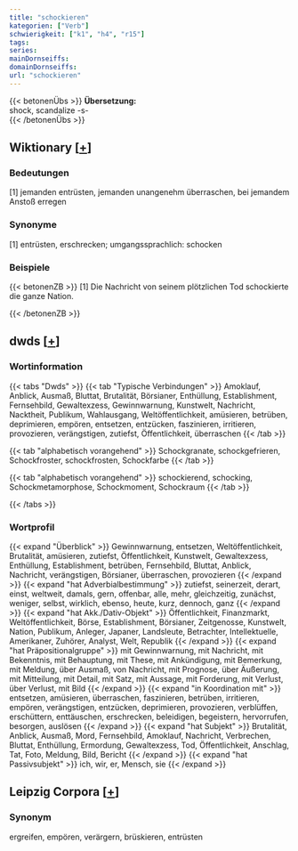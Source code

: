 ```yaml
---
title: "schockieren"
kategorien: ["Verb"]
schwierigkeit: ["k1", "h4", "r15"]
tags:
series:
mainDornseiffs:
domainDornseiffs:
url: "schockieren"
---
```


{{< betonenÜbs >}}
**Übersetzung:**  
shock, scandalize -s-  
{{< /betonenÜbs >}}

## Wiktionary [[+](https://de.wiktionary.org/wiki/schockieren)]

### Bedeutungen
[1] jemanden entrüsten, jemanden unangenehm überraschen, bei jemandem Anstoß erregen  

### Synonyme
[1] entrüsten, erschrecken; umgangssprachlich: schocken  

### Beispiele
{{< betonenZB >}}
[1] Die Nachricht von seinem plötzlichen Tod schockierte die ganze Nation.  

{{< /betonenZB >}}


## dwds [[+](https://www.dwds.de/wb/schockieren)]

### Wortinformation
{{< tabs "Dwds" >}}
{{< tab "Typische Verbindungen" >}}
Amoklauf, Anblick, Ausmaß, Bluttat, Brutalität, Börsianer, Enthüllung, Establishment, Fernsehbild, Gewaltexzess, Gewinnwarnung, Kunstwelt, Nachricht, Nacktheit, Publikum, Wahlausgang, Weltöffentlichkeit, amüsieren, betrüben, deprimieren, empören, entsetzen, entzücken, faszinieren, irritieren, provozieren, verängstigen, zutiefst, Öffentlichkeit, überraschen
{{< /tab >}}

{{< tab "alphabetisch vorangehend" >}}
Schockgranate, schockgefrieren, Schockfroster, schockfrosten, Schockfarbe
{{< /tab >}}

{{< tab "alphabetisch vorangehend" >}}
schockierend, schocking, Schockmetamorphose, Schockmoment, Schockraum
{{< /tab >}}

{{< /tabs >}}

### Wortprofil
{{< expand "Überblick" >}} Gewinnwarnung, entsetzen, Weltöffentlichkeit, Brutalität, amüsieren, zutiefst, Öffentlichkeit, Kunstwelt, Gewaltexzess, Enthüllung, Establishment, betrüben, Fernsehbild, Bluttat, Anblick, Nachricht, verängstigen, Börsianer, überraschen, provozieren {{< /expand >}}
{{< expand "hat Adverbialbestimmung" >}} zutiefst, seinerzeit, derart, einst, weltweit, damals, gern, offenbar, alle, mehr, gleichzeitig, zunächst, weniger, selbst, wirklich, ebenso, heute, kurz, dennoch, ganz {{< /expand >}}
{{< expand "hat Akk./Dativ-Objekt" >}} Öffentlichkeit, Finanzmarkt, Weltöffentlichkeit, Börse, Establishment, Börsianer, Zeitgenosse, Kunstwelt, Nation, Publikum, Anleger, Japaner, Landsleute, Betrachter, Intellektuelle, Amerikaner, Zuhörer, Analyst, Welt, Republik {{< /expand >}}
{{< expand "hat Präpositionalgruppe" >}} mit Gewinnwarnung, mit Nachricht, mit Bekenntnis, mit Behauptung, mit These, mit Ankündigung, mit Bemerkung, mit Meldung, über Ausmaß, von Nachricht, mit Prognose, über Äußerung, mit Mitteilung, mit Detail, mit Satz, mit Aussage, mit Forderung, mit Verlust, über Verlust, mit Bild {{< /expand >}}
{{< expand "in Koordination mit" >}} entsetzen, amüsieren, überraschen, faszinieren, betrüben, irritieren, empören, verängstigen, entzücken, deprimieren, provozieren, verblüffen, erschüttern, enttäuschen, erschrecken, beleidigen, begeistern, hervorrufen, besorgen, auslösen {{< /expand >}}
{{< expand "hat Subjekt" >}} Brutalität, Anblick, Ausmaß, Mord, Fernsehbild, Amoklauf, Nachricht, Verbrechen, Bluttat, Enthüllung, Ermordung, Gewaltexzess, Tod, Öffentlichkeit, Anschlag, Tat, Foto, Meldung, Bild, Bericht {{< /expand >}}
{{< expand "hat Passivsubjekt" >}} ich, wir, er, Mensch, sie {{< /expand >}}

## Leipzig Corpora [[+](https://corpora.uni-leipzig.de/en/res?word=schockieren&corpusId=deu_newscrawl-public_2018)]


### Synonym
ergreifen, empören, verärgern, brüskieren, entrüsten

